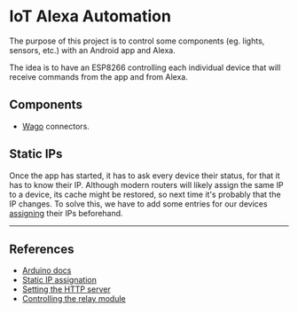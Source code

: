 # IoT Alexa Automation

The purpose of this project is to control some components (eg. lights, sensors, etc.) with an Android app and Alexa.

The idea is to have an ESP8266 controlling each individual device that will receive commands from the app and from Alexa.

## Components
* [Wago](https://www.amazon.es/s/ref=nb_sb_ss_c_1_5?__mk_es_ES=%C3%85M%C3%85%C5%BD%C3%95%C3%91&url=search-alias%3Daps&field-keywords=wago+221&sprefix=wago+%2Caps%2C166&crid=234IHCFX20MSH&rh=i%3Aaps%2Ck%3Awago+221) connectors.

## Static IPs
Once the app has started, it has to ask every device their status, for that it has to know their IP. Although modern routers will likely assign the same IP to a device, its cache might be restored, so next time it's probably that the IP changes. To solve this, we have to add some entries for our devices [assigning](https://www.howtogeek.com/69612/how-to-set-up-static-dhcp-on-your-dd-wrt-router/) their IPs beforehand.

___

## References
* [Arduino docs](https://www.arduino.cc/reference/en/#page-title)
* [Static IP assignation](https://www.howtogeek.com/69612/how-to-set-up-static-dhcp-on-your-dd-wrt-router/)
* [Setting the HTTP server](https://techtutorialsx.com/2016/10/03/esp8266-setting-a-simple-http-webserver/)
* [Controlling the relay module](https://www.az-delivery.de/blogs/azdelivery-blog-fur-arduino-und-raspberry-pi/esp8266-01-relais-mit-website-steuern?ls=en)

